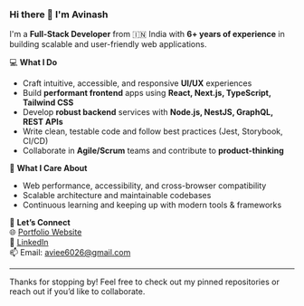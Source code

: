 ### Hi there 👋 I'm Avinash

I'm a **Full-Stack Developer** from 🇮🇳 India with **6+ years of experience** in building scalable and user-friendly web applications.

💻 **What I Do**  
- Craft intuitive, accessible, and responsive **UI/UX** experiences  
- Build **performant frontend** apps using **React, Next.js, TypeScript, Tailwind CSS**  
- Develop **robust backend** services with **Node.js, NestJS, GraphQL, REST APIs**  
- Write clean, testable code and follow best practices (Jest, Storybook, CI/CD)  
- Collaborate in **Agile/Scrum** teams and contribute to **product-thinking**

🚀 **What I Care About**  
- Web performance, accessibility, and cross-browser compatibility  
- Scalable architecture and maintainable codebases  
- Continuous learning and keeping up with modern tools & frameworks

🔗 **Let’s Connect**  
🌐 [Portfolio Website](https://yavinash-cloud.github.io/My_Portfolio.github.io/)  
💼 [LinkedIn](https://www.linkedin.com/in/avinashydv)  
📫 Email: aviee6026@gmail.com

---

Thanks for stopping by! Feel free to check out my pinned repositories or reach out if you’d like to collaborate.


<!---
yavinash-cloud/yavinash-cloud is a ✨ special ✨ repository because its `README.md` (this file) appears on your GitHub profile.
You can click the Preview link to take a look at your changes.
--->
